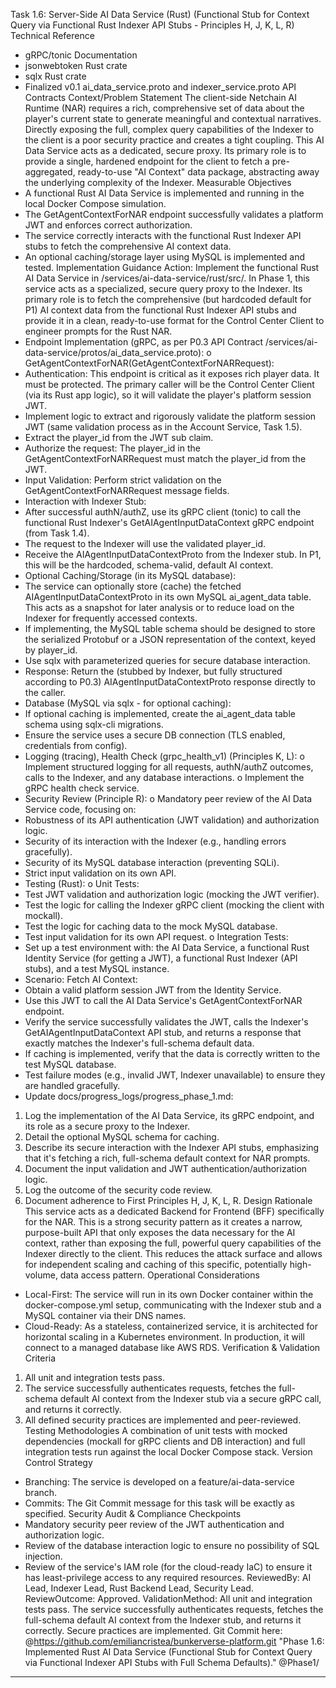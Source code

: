 Task 1.6: Server-Side AI Data Service (Rust)
(Functional Stub for Context Query via Functional Rust Indexer API Stubs - Principles H, J, K, L, R)
Technical Reference
* gRPC/tonic Documentation
* jsonwebtoken Rust crate
* sqlx Rust crate
* Finalized v0.1 ai_data_service.proto and indexer_service.proto API Contracts
Context/Problem Statement
The client-side Netchain AI Runtime (NAR) requires a rich, comprehensive set of data about the player's current state to generate meaningful and contextual narratives. Directly exposing the full, complex query capabilities of the Indexer to the client is a poor security practice and creates a tight coupling. This AI Data Service acts as a dedicated, secure proxy. Its primary role is to provide a single, hardened endpoint for the client to fetch a pre-aggregated, ready-to-use "AI Context" data package, abstracting away the underlying complexity of the Indexer.
Measurable Objectives
* A functional Rust AI Data Service is implemented and running in the local Docker Compose simulation.
* The GetAgentContextForNAR endpoint successfully validates a platform JWT and enforces correct authorization.
* The service correctly interacts with the functional Rust Indexer API stubs to fetch the comprehensive AI context data.
* An optional caching/storage layer using MySQL is implemented and tested.
Implementation Guidance
Action: Implement the functional Rust AI Data Service in /services/ai-data-service/rust/src/. In Phase 1, this service acts as a specialized, secure query proxy to the Indexer. Its primary role is to fetch the comprehensive (but hardcoded default for P1) AI context data from the functional Rust Indexer API stubs and provide it in a clean, ready-to-use format for the Control Center Client to engineer prompts for the Rust NAR.
* Endpoint Implementation (gRPC, as per P0.3 API Contract /services/ai-data-service/protos/ai_data_service.proto):
o GetAgentContextForNAR(GetAgentContextForNARRequest):
* Authentication: This endpoint is critical as it exposes rich player data. It must be protected. The primary caller will be the Control Center Client (via its Rust app logic), so it will validate the player's platform session JWT.
* Implement logic to extract and rigorously validate the platform session JWT (same validation process as in the Account Service, Task 1.5).
* Extract the player_id from the JWT sub claim.
* Authorize the request: The player_id in the GetAgentContextForNARRequest must match the player_id from the JWT.
* Input Validation: Perform strict validation on the GetAgentContextForNARRequest message fields.
* Interaction with Indexer Stub:
* After successful authN/authZ, use its gRPC client (tonic) to call the functional Rust Indexer's GetAIAgentInputDataContext gRPC endpoint (from Task 1.4).
* The request to the Indexer will use the validated player_id.
* Receive the AIAgentInputDataContextProto from the Indexer stub. In P1, this will be the hardcoded, schema-valid, default AI context.
* Optional Caching/Storage (in its MySQL database):
* The service can optionally store (cache) the fetched AIAgentInputDataContextProto in its own MySQL ai_agent_data table. This acts as a snapshot for later analysis or to reduce load on the Indexer for frequently accessed contexts.
* If implementing, the MySQL table schema should be designed to store the serialized Protobuf or a JSON representation of the context, keyed by player_id.
* Use sqlx with parameterized queries for secure database interaction.
* Response: Return the (stubbed by Indexer, but fully structured according to P0.3) AIAgentInputDataContextProto response directly to the caller.
* Database (MySQL via sqlx - for optional caching):
* If optional caching is implemented, create the ai_agent_data table schema using sqlx-cli migrations.
* Ensure the service uses a secure DB connection (TLS enabled, credentials from config).
* Logging (tracing), Health Check (grpc_health_v1) (Principles K, L):
o Implement structured logging for all requests, authN/authZ outcomes, calls to the Indexer, and any database interactions.
o Implement the gRPC health check service.
* Security Review (Principle R):
o Mandatory peer review of the AI Data Service code, focusing on:
* Robustness of its API authentication (JWT validation) and authorization logic.
* Security of its interaction with the Indexer (e.g., handling errors gracefully).
* Security of its MySQL database interaction (preventing SQLi).
* Strict input validation on its own API.
* Testing (Rust):
o Unit Tests:
* Test JWT validation and authorization logic (mocking the JWT verifier).
* Test the logic for calling the Indexer gRPC client (mocking the client with mockall).
* Test the logic for caching data to the mock MySQL database.
* Test input validation for its own API request.
o Integration Tests:
* Set up a test environment with: the AI Data Service, a functional Rust Identity Service (for getting a JWT), a functional Rust Indexer (API stubs), and a test MySQL instance.
* Scenario: Fetch AI Context:
* Obtain a valid platform session JWT from the Identity Service.
* Use this JWT to call the AI Data Service's GetAgentContextForNAR endpoint.
* Verify the service successfully validates the JWT, calls the Indexer's GetAIAgentInputDataContext API stub, and returns a response that exactly matches the Indexer's full-schema default data.
* If caching is implemented, verify that the data is correctly written to the test MySQL database.
* Test failure modes (e.g., invalid JWT, Indexer unavailable) to ensure they are handled gracefully.
* Update docs/progress_logs/progress_phase_1.md:
1. Log the implementation of the AI Data Service, its gRPC endpoint, and its role as a secure proxy to the Indexer.
2. Detail the optional MySQL schema for caching.
3. Describe its secure interaction with the Indexer API stubs, emphasizing that it's fetching a rich, full-schema default context for NAR prompts.
4. Document the input validation and JWT authentication/authorization logic.
5. Log the outcome of the security code review.
6. Document adherence to First Principles H, J, K, L, R.
Design Rationale
This service acts as a dedicated Backend for Frontend (BFF) specifically for the NAR. This is a strong security pattern as it creates a narrow, purpose-built API that only exposes the data necessary for the AI context, rather than exposing the full, powerful query capabilities of the Indexer directly to the client. This reduces the attack surface and allows for independent scaling and caching of this specific, potentially high-volume, data access pattern.
Operational Considerations
* Local-First: The service will run in its own Docker container within the docker-compose.yml setup, communicating with the Indexer stub and a MySQL container via their DNS names.
* Cloud-Ready: As a stateless, containerized service, it is architected for horizontal scaling in a Kubernetes environment. In production, it will connect to a managed database like AWS RDS.
Verification & Validation Criteria
1. All unit and integration tests pass.
2. The service successfully authenticates requests, fetches the full-schema default AI context from the Indexer stub via a secure gRPC call, and returns it correctly.
3. All defined security practices are implemented and peer-reviewed.
Testing Methodologies
A combination of unit tests with mocked dependencies (mockall for gRPC clients and DB interaction) and full integration tests run against the local Docker Compose stack.
Version Control Strategy
* Branching: The service is developed on a feature/ai-data-service branch.
* Commits: The Git Commit message for this task will be exactly as specified.
Security Audit & Compliance Checkpoints
* Mandatory security peer review of the JWT authentication and authorization logic.
* Review of the database interaction logic to ensure no possibility of SQL injection.
* Review of the service's IAM role (for the cloud-ready IaC) to ensure it has least-privilege access to any required resources.
ReviewedBy: AI Lead, Indexer Lead, Rust Backend Lead, Security Lead.
ReviewOutcome: Approved.
ValidationMethod: All unit and integration tests pass. The service successfully authenticates requests, fetches the full-schema default AI context from the Indexer stub, and returns it correctly. Secure practices are implemented.
Git Commit here: @https://github.com/emiliancristea/bunkerverse-platform.git "Phase 1.6: Implemented Rust AI Data Service (Functional Stub for Context Query via Functional Indexer API Stubs with Full Schema Defaults)." @Phase1/

------------------------------------------------------------------------------------------------------------------
